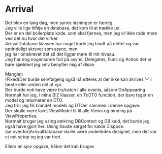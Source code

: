# Arrival  
  
Det blev en lang dag, men synes løsningen er færdig.  
Jeg ville lige tilføje en database, det kom til at trække ud.  
Der er en del boilerplate kode, som skal fjernes, men jeg vil ikke rode mere ved det nu hvor det virker.  
ArrivalDatabase klassen har noget kode jeg fandt på nettet og var oprindeligt skrevet som async, men  
jeg har omskrevet det så det ligger mere til mit niveau.  
Jeg har dog nogenlunde fod på async, Delegates, Func og Action det er bare sjældent jeg selv benytter mig af disse.  

Mangler:  
(Fixed)Der burde selvfølgelig også håndteres at der ikke kan skrives '-' i første eller anden del af cpr.  
Der burde nok have være try/catch i alle events, såsom OnAppearing.  
Normalt har jeg, i mine BIZ klasser, en ToDTO function, der bare tager en model og returnerer en DTO.  
Jeg tror jeg fik blandet models og DTOer sammen i denne opgave.  
Der skulle være lavet ViewModel til til alle Views og binding på ViewProperties.  
Normalt bruger jeg using omkring DBContext og DB kald, det burde jeg også have gjort her. Using havde sørget for kalde Dispose.  
(se ovenfor)ArrivalDatabase skulle være anderledes designet, men det var et nyt setup og jeg var træt.  


Ellers en sjov opgave, håber det kan bruges.  
 
